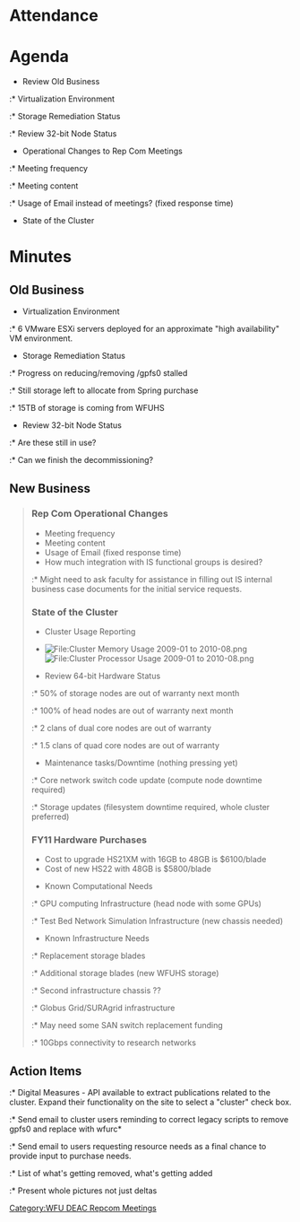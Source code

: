# Attendance

# Agenda

  - Review Old Business

:\* Virtualization Environment

:\* Storage Remediation Status

:\* Review 32-bit Node Status

  - Operational Changes to Rep Com Meetings

:\* Meeting frequency

:\* Meeting content

:\* Usage of Email instead of meetings? (fixed response time)

  - State of the Cluster

# Minutes

## Old Business

  - Virtualization Environment

:\* 6 VMware ESXi servers deployed for an approximate "high
availability" VM environment.

  - Storage Remediation Status

:\* Progress on reducing/removing /gpfs0 stalled

:\* Still storage left to allocate from Spring purchase

:\* 15TB of storage is coming from WFUHS

  - Review 32-bit Node Status

:\* Are these still in use?

:\* Can we finish the decommissioning?

## New Business

> ### Rep Com Operational Changes
>
>   - Meeting frequency
>   - Meeting content
>   - Usage of Email (fixed response time)
>   - How much integration with IS functional groups is desired?
>
> :\* Might need to ask faculty for assistance in filling out IS
> internal business case documents for the initial service requests.
>
> ### State of the Cluster
>
>   - Cluster Usage Reporting
>
> <!-- end list -->
>
>   -
>     ![<File:Cluster> Memory Usage 2009-01 to
>     2010-08.png](Cluster_Memory_Usage_2009-01_to_2010-08.png
>     "File:Cluster Memory Usage 2009-01 to 2010-08.png")
>     ![<File:Cluster> Processor Usage 2009-01 to
>     2010-08.png](Cluster_Processor_Usage_2009-01_to_2010-08.png
>     "File:Cluster Processor Usage 2009-01 to 2010-08.png")
>
> <!-- end list -->
>
>   - Review 64-bit Hardware Status
>
> :\* 50% of storage nodes are out of warranty next month
>
> :\* 100% of head nodes are out of warranty next month
>
> :\* 2 clans of dual core nodes are out of warranty
>
> :\* 1.5 clans of quad core nodes are out of warranty
>
>   - Maintenance tasks/Downtime (nothing pressing yet)
>
> :\* Core network switch code update (compute node downtime required)
>
> :\* Storage updates (filesystem downtime required, whole cluster
> preferred)
>
> ### FY11 Hardware Purchases
>
>   - Cost to upgrade HS21XM with 16GB to 48GB is $6100/blade
>   - Cost of new HS22 with 48GB is $5800/blade
>
> <!-- end list -->
>
>   - Known Computational Needs
>
> :\* GPU computing Infrastructure (head node with some GPUs)
>
> :\* Test Bed Network Simulation Infrastructure (new chassis needed)
>
>   - Known Infrastructure Needs
>
> :\* Replacement storage blades
>
> :\* Additional storage blades (new WFUHS storage)
>
> :\* Second infrastructure chassis ??
>
> :\* Globus Grid/SURAgrid infrastructure
>
> :\* May need some SAN switch replacement funding
>
> :\* 10Gbps connectivity to research networks

## Action Items

:\* Digital Measures - API available to extract publications related to
the cluster. Expand their functionality on the site to select a
"cluster" check box.

:\* Send email to cluster users reminding to correct legacy scripts to
remove gpfs0 and replace with wfurc\*

:\* Send email to users requesting resource needs as a final chance to
provide input to purchase needs.

:\* List of what's getting removed, what's getting added

:\* Present whole pictures not just deltas

[Category:WFU DEAC Repcom
Meetings](Category:WFU_DEAC_Repcom_Meetings "wikilink")
